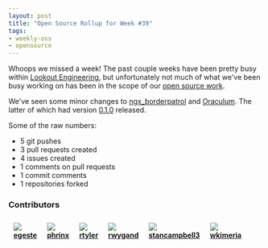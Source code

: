 ```yaml
---
layout: post
title: "Open Source Rollup for Week #39"
tags:
- weekly-oss
- opensource
---
```


Whoops we missed a week! The past couple weeks have been pretty busy within
[Lookout Engineering](https://twitter.com/lookouteng), but unfortunately not
much of what we've been busy working on has been in the scope of our [open
source work](https://github.com/lookout).


We've seen some minor changes to
[ngx_borderpatrol](https://github.com/lookout/ngx_borderpatrol) and
[Oraculum](https://github.com/lookout/oraculum). The latter of which had
version [0.1.0](https://github.com/lookout/oraculum/releases/tag/0.1.0) released.


Some of the raw numbers:

 * 5 git pushes
 * 3 pull requests created
 * 4 issues created
 * 1 comments on pull requests
 * 1 commit comments
 * 1 repositories forked



### Contributors


  <div style="float: left; margin: 10px;">
  <img align="absmiddle" src="http://www.gravatar.com/avatar/42b61b891d0988c200a6cf301fa59212?s=48"/>
  <br/>
  <strong>
  <a href="https://github.com/egeste" target="_blank">egeste</a>
  </strong>
  </div>

  <div style="float: left; margin: 10px;">
  <img align="absmiddle" src="http://www.gravatar.com/avatar/9766b19e046a81a650562b630c8125c9?s=48"/>
  <br/>
  <strong>
  <a href="https://github.com/phrinx" target="_blank">phrinx</a>
  </strong>
  </div>


  <div style="float: left; margin: 10px;">
  <img align="absmiddle" src="http://www.gravatar.com/avatar/d565139dbbafc06e7daf4826ca0f0228?s=48"/>
  <br/>
  <strong>
  <a href="https://github.com/rtyler" target="_blank">rtyler</a>
  </strong>
  </div>

  <div style="float: left; margin: 10px;">
  <img align="absmiddle" src="http://www.gravatar.com/avatar/ad07702900af3578fe320bc5bb0a7842?s=48"/>
  <br/>
  <strong>
  <a href="https://github.com/rwygand" target="_blank">rwygand</a>
  </strong>
  </div>


  <div style="float: left; margin: 10px;">
  <img align="absmiddle" src="http://www.gravatar.com/avatar/7543d8520b9a34cadfb48ec9b77f3c7e?s=48"/>
  <br/>
  <strong>
  <a href="https://github.com/stancampbell3" target="_blank">stancampbell3</a>
  </strong>
  </div>

  <div style="float: left; margin: 10px;">
  <img align="absmiddle" src="http://www.gravatar.com/avatar/3a38900a6cdc59829aa2c7acc0a1b5e0?s=48"/>
  <br/>
  <strong>
  <a href="https://github.com/wkimeria" target="_blank">wkimeria</a>
  </strong>
  </div>


<br clear="all"/>
